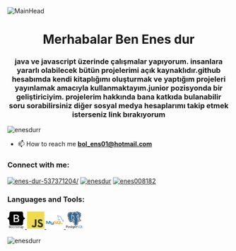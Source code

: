   ![MainHead](https://www.tutorialrepublic.com/lib/images/bootstrap-5.0-illustration.png)
<h1 align="center">Merhabalar Ben Enes dur</h1>
<h3 align="center">java ve javascript üzerinde çalışmalar yapıyorum. insanlara yararlı olabilecek bütün projelerimi açık kaynaklıdır.github hesabımda kendi kitaplığımı oluşturmak ve yaptığım projeleri yayınlamak amacıyla kullanmaktayım.junior pozisyonda bir geliştiriciyim. projelerim hakkında bana katkıda bulanabilir soru sorabilirsiniz diğer sosyal medya hesaplarımı takip etmek isterseniz link bırakıyorum</h3>

<p align="left"> <img src="https://komarev.com/ghpvc/?username=enesdurr&label=Profile%20views&color=0e75b6&style=flat" alt="enesdurr" /> </p>

- 📫 How to reach me **bol_ens01@hotmail.com**

<h3 align="left">Connect with me:</h3>
<p align="left">
<a href="https://linkedin.com/in/enes-dur-537371204/" target="blank"><img align="center" src="https://raw.githubusercontent.com/rahuldkjain/github-profile-readme-generator/master/src/images/icons/Social/linked-in-alt.svg" alt="enes-dur-537371204/" height="30" width="40" /></a>
<a href="https://instagram.com/enesdur" target="blank"><img align="center" src="https://raw.githubusercontent.com/rahuldkjain/github-profile-readme-generator/master/src/images/icons/Social/instagram.svg" alt="enesdur" height="30" width="40" /></a>
<a href="https://discord.gg/enes008182" target="blank"><img align="center" src="https://raw.githubusercontent.com/rahuldkjain/github-profile-readme-generator/master/src/images/icons/Social/discord.svg" alt="enes008182" height="30" width="40" /></a>
</p>

<h3 align="left">Languages and Tools:</h3>
<p align="left"> <a href="https://getbootstrap.com" target="_blank" rel="noreferrer"> <img src="https://raw.githubusercontent.com/devicons/devicon/master/icons/bootstrap/bootstrap-plain-wordmark.svg" alt="bootstrap" width="40" height="40"/> </a> <a href="https://developer.mozilla.org/en-US/docs/Web/JavaScript" target="_blank" rel="noreferrer"> <img src="https://raw.githubusercontent.com/devicons/devicon/master/icons/javascript/javascript-original.svg" alt="javascript" width="40" height="40"/> </a> <a href="https://www.mysql.com/" target="_blank" rel="noreferrer"> <img src="https://raw.githubusercontent.com/devicons/devicon/master/icons/mysql/mysql-original-wordmark.svg" alt="mysql" width="40" height="40"/> </a> <a href="https://www.postgresql.org" target="_blank" rel="noreferrer"> <img src="https://raw.githubusercontent.com/devicons/devicon/master/icons/postgresql/postgresql-original-wordmark.svg" alt="postgresql" width="40" height="40"/> </a> </p>
<p><img align="center" src="https://github-readme-streak-stats.herokuapp.com/?user=enesdurr&" alt="enesdurr" /></p>

